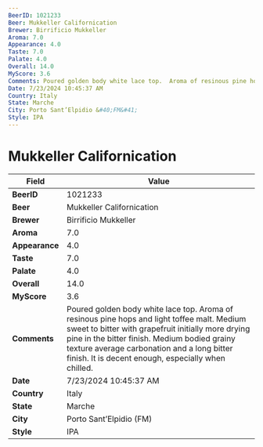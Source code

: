 ```yaml
---
BeerID: 1021233
Beer: Mukkeller Californication
Brewer: Birrificio Mukkeller
Aroma: 7.0
Appearance: 4.0
Taste: 7.0
Palate: 4.0
Overall: 14.0
MyScore: 3.6
Comments: Poured golden body white lace top.  Aroma of resinous pine hops and light toffee malt. Medium sweet to bitter with grapefruit initially more drying pine in the bitter finish.  Medium bodied grainy texture average carbonation and a long bitter finish. It is decent enough, especially when chilled.
Date: 7/23/2024 10:45:37 AM
Country: Italy
State: Marche
City: Porto Sant’Elpidio &#40;FM&#41;
Style: IPA
---
```


# Mukkeller Californication

| Field         | Value |
|---------------|-------|
| **BeerID** | 1021233 |
| **Beer** | Mukkeller Californication |
| **Brewer** | Birrificio Mukkeller |
| **Aroma** | 7.0 |
| **Appearance** | 4.0 |
| **Taste** | 7.0 |
| **Palate** | 4.0 |
| **Overall** | 14.0 |
| **MyScore** | 3.6 |
| **Comments** | Poured golden body white lace top.  Aroma of resinous pine hops and light toffee malt. Medium sweet to bitter with grapefruit initially more drying pine in the bitter finish.  Medium bodied grainy texture average carbonation and a long bitter finish. It is decent enough, especially when chilled. |
| **Date** | 7/23/2024 10:45:37 AM |
| **Country** | Italy |
| **State** | Marche |
| **City** | Porto Sant’Elpidio &#40;FM&#41; |
| **Style** | IPA |
